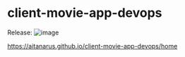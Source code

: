 # client-movie-app-devops

Release:
![image](https://github.com/aitanarus/client-movie-app-devops/assets/69812257/a600560b-afbd-4677-8a7b-0fe2c5fe1dab)

https://aitanarus.github.io/client-movie-app-devops/home
